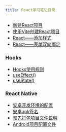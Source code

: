 ```yaml
---
title: React学习笔记目录
---
```


-  [新建React项目](React——新建React项目)
-  [使用Vite创建React项目](React——使用Vite创建React项目)
-  [React——添加样式](React——添加样式)
-  [React——表单双向绑定](React——表单双向绑定)


###  Hooks
-  [Hooks使用规则](React——Hooks——Hooks使用规则)
-  [useEffect()](React——Hooks——useEffect())
-  [useState()](React——Hooks——useState())

###  React Native  

-  [安卓开发环境的配置](ReactNative——安卓开发环境的配置)
-  [安卓apk签名](ReactNative——安卓apk签名)
-  [预先打包项目文件说明](ReactNative——预先打包项目文件说明)
-  [Android项目配置文件](ReactNative——Android项目配置文件)